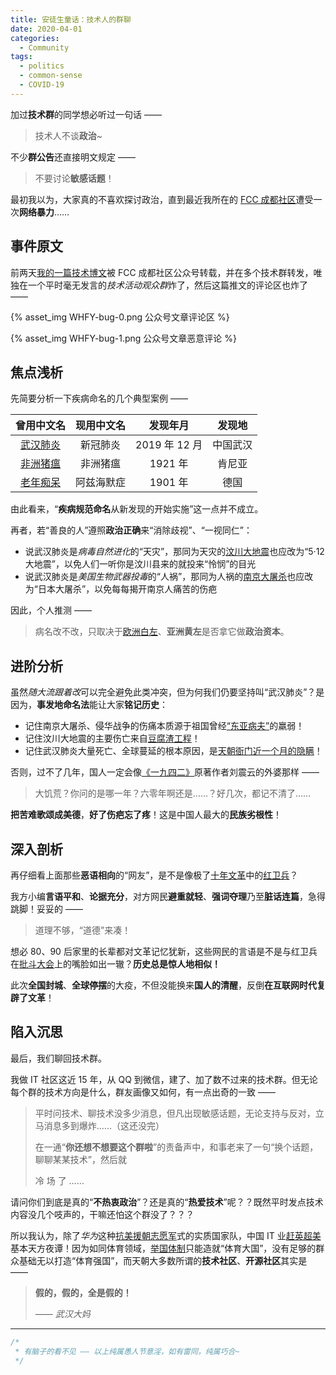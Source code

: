 ```yaml
---
title: 安徒生童话：技术人的群聊
date: 2020-04-01
categories:
  - Community
tags:
  - politics
  - common-sense
  - COVID-19
---
```


加过**技术群**的同学想必听过一句话 ——

> 技术人不谈**政治**~

不少**群公告**还直接明文规定 ——

> 不要讨论**敏感话题**！

最初我以为，大家真的不喜欢探讨政治，直到最近我所在的 [FCC 成都社区][1]遭受一次**网络暴力**……

## 事件原文

前两天[我的一篇技术博文][2]被 FCC 成都社区公众号转载，并在多个技术群转发，唯独在一个平时毫无发言的*技术活动观众群*炸了，然后这篇推文的评论区也炸了 ——

{% asset_img WHFY-bug-0.png 公众号文章评论区 %}

{% asset_img WHFY-bug-1.png 公众号文章恶意评论 %}

## 焦点浅析

先简要分析一下疾病命名的几个典型案例 ——

|  曾用中文名   | 现用中文名 |   发现年月    |  发现地  |
| :-----------: | :--------: | :-----------: | :------: |
| [武汉肺炎][3] |  新冠肺炎  | 2019 年 12 月 | 中国武汉 |
| [非洲猪瘟][4] |  非洲猪瘟  |    1921 年    |  肯尼亚  |
| [老年痴呆][5] | 阿兹海默症 |    1901 年    |   德国   |

由此看来，“**疾病规范命名**从新发现的开始实施”这一点并不成立。

再者，若“善良的人”遵照**政治正确**来“消除歧视”、“一视同仁”：

- 说武汉肺炎是*病毒自然进化*的“天灾”，那同为天灾的[汶川大地震][6]也应改为“5·12 大地震”，以免人们一听你是汶川县来的就投来“怜悯”的目光
- 说武汉肺炎是*美国生物武器投毒*的“人祸”，那同为人祸的[南京大屠杀][7]也应改为“日本大屠杀”，以免每每揭开南京人痛苦的伤疤

因此，个人推测 ——

> 病名改不改，只取决于[欧洲白左][8]、**亚洲黄左**是否拿它做**政治资本**。

## 进阶分析

虽然*随大流跟着改*可以完全避免此类冲突，但为何我们仍要坚持叫“武汉肺炎”？是因为，**事发地命名法**能让大家**铭记历史**：

- 记住南京大屠杀、侵华战争的伤痛本质源于祖国曾经[“东亚病夫”][9]的羸弱！
- 记住汶川大地震的主要伤亡来自[豆腐渣工程][10]！
- 记住武汉肺炎大量死亡、全球蔓延的根本原因，是[天朝衙门近一个月的隐瞒][11]！

否则，过不了几年，国人一定会像[《一九四二》][12]原著作者刘震云的外婆那样 ——

> 大饥荒？你问的是哪一年？六零年啊还是……？好几次，都记不清了……

**把苦难歌颂成美德**，**好了伤疤忘了疼**！这是中国人最大的**民族劣根性**！

## 深入剖析

再仔细看上面那些**恶语相向**的“网友”，是不是像极了[十年文革][13]中的[红卫兵][14]？

我方小编**言语平和**、**论据充分**，对方网民**避重就轻**、**强词夺理**乃至**脏话连篇**，急得跳脚！妥妥的 ——

> 道理不够，“道德”来凑！

想必 80、90 后家里的长辈都对文革记忆犹新，这些网民的言语是不是与红卫兵在[批斗大会][15]上的嘴脸如出一辙？**历史总是惊人地相似！**

此次**全国封城**、**全球停摆**的大疫，不但没能换来**国人的清醒**，反倒**在互联网时代复辟了文革**！

## 陷入沉思

最后，我们聊回技术群。

我做 IT 社区这近 15 年，从 QQ 到微信，建了、加了数不过来的技术群。但无论每个群的技术方向是什么，群友画像又如何，有一点出奇的一致 ——

> 平时问技术、聊技术没多少消息，但凡出现敏感话题，无论支持与反对，立马消息多到爆炸……（这还没完）
>
> 在一通“**你还想不想要这个群啦**”的责备声中，和事老来了一句“换个话题，聊聊某某技术”，然后就
>
> 冷
> 场
> 了
> ……

请问你们到底是真的“**不热衷政治**”？还是真的“**热爱技术**”呢？？既然平时发点技术内容没几个吱声的，干嘛还怕这个群没了？？？

所以我认为，除了*华为*这种[抗美援朝志愿军][16]式的实质国家队，中国 IT 业[赶英超美][17]基本天方夜谭！因为如同体育领域，[举国体制][18]只能造就“体育大国”，没有足够的群众基础无以打造“体育强国”，而天朝大多数所谓的**技术社区**、**开源社区**其实是 ——

> **假的，假的，全是假的！**
>
> —— <cite>武汉大妈</cite>

---

```javascript
/*
 * 有脑子的看不见 —— 以上纯属愚人节意淫，如有雷同，纯属巧合~
 */
```

[1]: https://fcc-cd.dev/
[2]: /development/web-text-speech/
[3]: https://zh.wikipedia.org/wiki/2019%E5%86%A0%E7%8A%B6%E7%97%85%E6%AF%92%E7%97%85%E7%96%AB%E6%83%85
[4]: https://zh.wikipedia.org/wiki/%E9%9D%9E%E6%B4%B2%E8%B1%AC%E7%98%9F%E7%97%85%E6%AF%92%E7%A7%91#/%E6%B5%81%E8%A1%8C%E7%97%85%E5%AD%B8
[5]: https://zh.wikipedia.org/wiki/%E9%98%BF%E8%8C%B2%E6%B5%B7%E9%BB%98%E7%97%87#/%E6%AD%B7%E5%8F%B2
[6]: https://zh.wikipedia.org/wiki/%E6%B1%B6%E5%B7%9D%E5%A4%A7%E5%9C%B0%E9%9C%87
[7]: https://zh.wikipedia.org/wiki/%E5%8D%97%E4%BA%AC%E5%A4%A7%E5%B1%A0%E6%AE%BA
[8]: https://zh.wikipedia.org/wiki/%E7%99%BD%E5%B7%A6
[9]: https://zh.wikipedia.org/wiki/%E4%B8%9C%E4%BA%9A%E7%97%85%E5%A4%AB
[10]: https://zh.wikipedia.org/wiki/%E8%B1%86%E8%85%90%E6%B8%A3%E5%B7%A5%E7%A8%8B
[11]: https://zh.wikipedia.org/wiki/2019%E5%86%A0%E7%8B%80%E7%97%85%E6%AF%92%E7%97%85%E4%B8%AD%E5%9C%8B%E5%A4%A7%E9%99%B8%E5%8F%8D%E6%87%89%E8%88%87%E5%BD%B1%E9%9F%BF
[12]: https://movie.douban.com/subject/6011805/
[13]: https://www.wikiwand.com/zh-cn/%E6%96%87%E5%8C%96%E5%A4%A7%E9%9D%A9%E5%91%BD
[14]: https://www.wikiwand.com/zh-cn/%E7%BA%A2%E5%8D%AB%E5%85%B5
[15]: https://zh.wikipedia.org/wiki/%E6%89%B9%E9%AC%A5
[16]: https://zh.wikipedia.org/wiki/%E4%B8%AD%E5%9B%BD%E4%BA%BA%E6%B0%91%E5%BF%97%E6%84%BF%E5%86%9B
[17]: https://zh.wikipedia.org/wiki/%E8%B6%85%E8%8B%B1%E8%B6%95%E7%BE%8E
[18]: https://zh.wikipedia.org/wiki/%E4%B8%AD%E5%8D%8E%E4%BA%BA%E6%B0%91%E5%85%B1%E5%92%8C%E5%9B%BD%E4%BD%93%E8%82%B2#/%E7%AE%A1%E7%90%86%E4%BD%93%E5%88%B6
